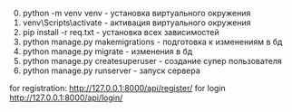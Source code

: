 0. python -m venv venv  - установка виртуального окружения 
1. venv\Scripts\activate - активация виртуального окружения 
2. pip install -r req.txt - установка всех зависимостей 
3. python manage.py makemigrations  - подготовка к изменениям в бд
4. python manage.py migrate  - изменения в бд
5. python manage.py createsuperuser - создание супер пользователя 
6. python manage.py runserver - запуск сервера 

for registration: http://127.0.0.1:8000/api/register/
for login http://127.0.0.1:8000/api/login/

